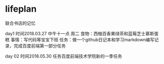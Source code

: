 # lifeplan
联合书店的记忆

day1
时间2018.03.27 中午十一点 周二
食物：西柚百香果绿茶和蓝莓芝士慕斯蛋糕
事情：写代码等宝宝下班
任务：做一个github日记本和学习markdown编写记录，完成百度前端第一部分任务

day 02
时间2018.05.30
任务百度前端技术学院新的一季任务
